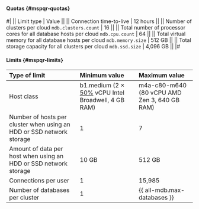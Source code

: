 #### Quotas {#mspqr-quotas}

#|
|| Limit type | Value ||
|| Connection time-to-live | 12 hours ||
|| Number of clusters per cloud
`mdb.clusters.count` | 16 ||
|| Total number of processor cores for all database hosts per cloud
`mdb.cpu.count` | 64 ||
|| Total virtual memory for all database hosts per cloud
`mdb.memory.size` | 512 GB ||
|| Total storage capacity for all clusters per cloud
`mdb.ssd.size` | 4,096 GB ||
|#

#### Limits {#mspqr-limits}

| Type of limit                                                        | Minimum value                                                                                                                                             | Maximum value                                |
|:---------------------------------------------------------------------|:----------------------------------------------------------------------------------------------------------------------------------------------------------|:---------------------------------------------|
| Host class                                                           | b1.medium (2 × [50%](../../compute/concepts/performance-levels.md) vCPU Intel Broadwell, 4 GB RAM) | m4a-c80-m640 (80 vCPU AMD Zen 3, 640 GB RAM) |
| Number of hosts per cluster when using an HDD or SSD network storage | 1                                                                                                                                                         | 7                                            |
| Amount of data per host when using an HDD or SSD network storage     | 10 GB                                                                                                                                                     | 512 GB                                       |
| Connections per user                                                 | 1                                                                                                                                                         | 15,985                                       |
| Number of databases per cluster                                      | 1                                                                                                                                                         | {{ all-mdb.max-databases }}                  |

